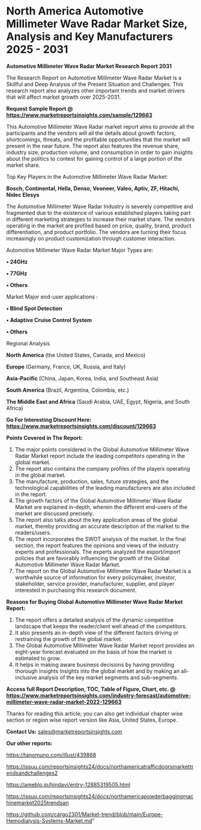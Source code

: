 # North America Automotive Millimeter Wave Radar Market Size, Analysis and Key Manufacturers 2025 - 2031

<strong>Automotive Millimeter Wave Radar Market Research Report 2031</strong>

The Research Report on Automotive Millimeter Wave Radar Market is a Skillful and Deep Analysis of the Present Situation and Challenges. This research report also analyzes other important trends and market drivers that will affect market growth over 2025-2031.

<strong>Request Sample Report @ <a href=https://www.marketreportsinsights.com/sample/129663>https://www.marketreportsinsights.com/sample/129663</a></strong>

This Automotive Millimeter Wave Radar market report aims to provide all the participants and the vendors will all the details about growth factors, shortcomings, threats, and the profitable opportunities that the market will present in the near future. The report also features the revenue share, industry size, production volume, and consumption in order to gain insights about the politics to contest for gaining control of a large portion of the market share.

Top Key Players in the Automotive Millimeter Wave Radar Market:

<strong>Bosch, Continental, Hella, Denso, Veoneer, Valeo, Aptiv, ZF, Hitachi, Nidec Elesys</strong>

The Automotive Millimeter Wave Radar Industry is severely competitive and fragmented due to the existence of various established players taking part in different marketing strategies to increase their market share. The vendors operating in the market are profiled based on price, quality, brand, product differentiation, and product portfolio. The vendors are turning their focus increasingly on product customization through customer interaction.

Automotive Millimeter Wave Radar Market Major Types are:

<strong>• 24GHz

• 77GHz

• Others</strong>

Market Major end-user applications :

<strong>• Blind Spot Detection

• Adaptive Cruise Control System

• Others</strong>

Regional Analysis

</u><strong><b>North America</b></strong> (the United States, Canada, and Mexico)

<strong><b>Europe </b></strong>(Germany, France, UK, Russia, and Italy)

<strong><b>Asia-Pacific</b></strong> (China, Japan, Korea, India, and Southeast Asia)

<strong><b>South America</b></strong> (Brazil, Argentina, Colombia, etc.)

<strong><b>The Middle East and Africa</b></strong> (Saudi Arabia, UAE, Egypt, Nigeria, and South Africa)

<strong>Go For Interesting Discount Here: <a href=https://www.marketreportsinsights.com/discount/129663>https://www.marketreportsinsights.com/discount/129663</a></strong>

<strong>Points Covered in The Report:</strong>
<ol>
  <li>The major points considered in the Global Automotive Millimeter Wave Radar Market report include the leading competitors operating in the global market.</li>
  <li>The report also contains the company profiles of the players operating in the global market.</li>
  <li>The manufacture, production, sales, future strategies, and the technological capabilities of the leading manufacturers are also included in the report.</li>
  <li>The growth factors of the Global Automotive Millimeter Wave Radar Market are explained in-depth, wherein the different end-users of the market are discussed precisely.</li>
  <li>The report also talks about the key application areas of the global market, thereby providing an accurate description of the market to the readers/users.</li>
  <li>The report incorporates the SWOT analysis of the market. In the final section, the report features the opinions and views of the industry experts and professionals. The experts analyzed the export/import policies that are favorably influencing the growth of the Global Automotive Millimeter Wave Radar Market.</li>
  <li>The report on the Global Automotive Millimeter Wave Radar Market is a worthwhile source of information for every policymaker, investor, stakeholder, service provider, manufacturer, supplier, and player interested in purchasing this research document.</li>
</ol>
<strong>Reasons for Buying Global Automotive Millimeter Wave Radar Market Report:</strong>

<ol>
  <li>The report offers a detailed analysis of the dynamic competitive landscape that keeps the reader/client well ahead of the competitors.</li>
  <li>It also presents an in-depth view of the different factors driving or restraining the growth of the global market.</li>
  <li>The Global Automotive Millimeter Wave Radar Market report provides an eight-year forecast evaluated on the basis of how the market is estimated to grow.</li>
  <li>It helps in making aware business decisions by having providing thorough insights insights into the global market and by making an all-inclusive analysis of the key market segments and sub-segments.</li>
</ol>
<strong>Access full Report Description, TOC, Table of Figure, Chart, etc. @ <a href=https://www.marketreportsinsights.com/industry-forecast/automotive-millimeter-wave-radar-market-2022-129663>https://www.marketreportsinsights.com/industry-forecast/automotive-millimeter-wave-radar-market-2022-129663</a></strong>


Thanks for reading this article; you can also get individual chapter wise section or region wise report version like Asia, United States, Europe.

<strong>Contact Us:</strong>
sales@marketreportsinsights.com

<strong>Our other reports:</strong>

<a href=https://tanomuno.com/illust/439868>https://tanomuno.com/illust/439868</a>

<a href=https://issuu.com/reportsinsights24/docs/northamericatrafficdoorsmarkettrendsandchallenges2>https://issuu.com/reportsinsights24/docs/northamericatrafficdoorsmarkettrendsandchallenges2</a>

<a href=https://ameblo.jp/hindavi/entry-12885319505.html>https://ameblo.jp/hindavi/entry-12885319505.html</a>

<a href=https://issuu.com/reportsinsights24/docs/northamericapowderbaggingmachinemarket2025trendsan>https://issuu.com/reportsinsights24/docs/northamericapowderbaggingmachinemarket2025trendsan</a>

<a href=https://github.com/cargo2301/Market-trend/blob/main/Europe-Hemodialysis-Systems-Market.md>https://github.com/cargo2301/Market-trend/blob/main/Europe-Hemodialysis-Systems-Market.md</a>"
